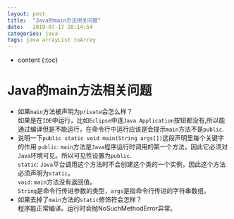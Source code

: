 ```yaml
---
layout: post
title:  "Java的main方法相关问题"
date:   2019-07-17 20:14:54
categories: java
tags: java arrayList toArray
---
```


* content
{:toc}

# Java的main方法相关问题
* 如果`main`方法被声明为`private`会怎么样？  
  如果是在`IDE`中运行，比如`Eclipse`中连`Java Application`按钮都没有,所以能通过编译但是不能运行，在命令行中运行应该是会提示`main`方法不是`public`.
* 说明一下`public static void main(String args[])`这段声明里每个关键字的作用
  `public`: `main`方法是`Java`程序运行时调用的第一个方法，因此它必须对`Java`环境可见。所以可见性设置为`public`.  
  `static`: `Java`平台调用这个方法时不会创建这个类的一个实例，因此这个方法必须声明为`static`。  
  `void`: `main`方法没有返回值。  
  `String`是命令行传进参数的类型，`args`是指命令行传进的字符串数组。
* 如果去掉了`main`方法的`static`修饰符会怎样？  
  程序能正常编译。运行时会抛NoSuchMethodError异常。
